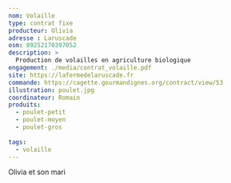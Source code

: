 ```yaml
---
nom: Volaille
type: contrat fixe
producteur: Olivia
adresse : Laruscade
osm: 89252170397052
description: >
  Production de volailles en agriculture biologique
engagement: ./media/contrat_volaille.pdf
site: https://lafermedelaruscade.fr
commande: https://cagette.gourmandignes.org/contract/view/53
illustration: poulet.jpg
coordinateur: Romain
produits:
  - poulet-petit
  - poulet-moyen
  - poulet-gros
                           
tags:
  - volaille
---
```


Olivia et son mari